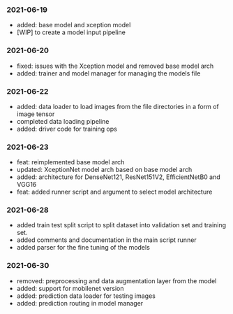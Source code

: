 ### 2021-06-19
- added: base model and xception model
- [WIP] to create a model input pipeline

### 2021-06-20
- fixed: issues with the Xception model and removed base model arch
- added: trainer and model manager for managing the models file

### 2021-06-22
- added: data loader to load images from the file directories in a form of image tensor
- completed data loading pipeline
- added: driver code for training ops

### 2021-06-23
- feat: reimplemented base model arch
- updated: XceptionNet model arch based on base model arch
- added: architecture for DenseNet121, ResNet151V2, EfficientNetB0 and VGG16
- feat: added runner script and argument to select model architecture

### 2021-06-28
- added train test split script to split dataset into validation set and training set.
- added comments and documentation in the main script runner
- added parser for the fine tuning of the models

### 2021-06-30
- removed: preprocessing and data augmentation layer from the model
- added: support for mobilenet version
- added: prediction data loader for testing images
- added: prediction routing in model manager